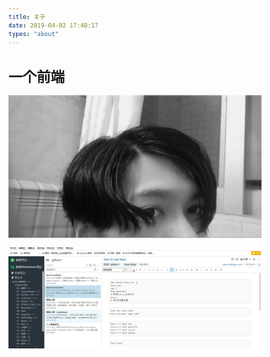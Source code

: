 ```yaml
---
title: 关于
date: 2019-04-02 17:48:17
types: "about"
---
```


# 一个前端

![my.jpg](./about/my.jpg)

![我的印象笔记](./about/evernote.jpg)
